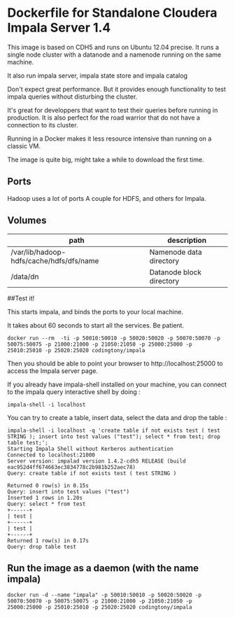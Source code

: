 Dockerfile for Standalone Cloudera Impala Server 1.4
==
This image is based on CDH5 and runs on Ubuntu 12.04 precise.
It runs a single node cluster with a datanode and a namenode running on the same machine.

It also run impala server, impala state store and impala catalog

Don't expect great performance. But it provides enough functionality to test impala queries without disturbing the cluster.

It's great for developpers that want to test their queries before running in production.
It is also perfect for the road warrior that do not have a connection to its cluster.

Running in a Docker makes it less resource intensive than running on a classic VM.


The image is quite big, might take a while to download the first time.



Ports
---
Hadoop uses a lot of ports
A couple for HDFS, and others for Impala.




Volumes
---

| path | description
|--- |---
| /var/lib/hadoop-hdfs/cache/hdfs/dfs/name | Namenode data directory
| /data/dn | Datanode block directory



##Test it!


This starts impala, and binds the ports to your local machine.

It takes about 60 seconds to start all the services. Be patient.

```
docker run --rm  -ti -p 50010:50010 -p 50020:50020 -p 50070:50070 -p 50075:50075 -p 21000:21000 -p 21050:21050 -p 25000:25000 -p 25010:25010 -p 25020:25020 codingtony/impala 
```

Then you should be able to point your browser to http://localhost:25000 to access the Impala server page.

If you already have impala-shell installed on your machine, you can connect to the impala query interactive shell by doing :

```
impala-shell -i localhost
```

You can try to create a table, insert data, select the data and drop the table :

```
impala-shell -i localhost -q 'create table if not exists test ( test STRING ); insert into test values ("test"); select * from test; drop table test;';
Starting Impala Shell without Kerberos authentication
Connected to localhost:21000
Server version: impalad version 1.4.2-cdh5 RELEASE (build eac952d4ff674663ec3834778c2b981b252aec78)
Query: create table if not exists test ( test STRING )

Returned 0 row(s) in 0.15s
Query: insert into test values ("test")
Inserted 1 rows in 1.20s
Query: select * from test
+------+
| test |
+------+
| test |
+------+
Returned 1 row(s) in 0.17s
Query: drop table test
```

## Run the image as a daemon (with the name impala)
```
docker run -d --name "impala" -p 50010:50010 -p 50020:50020 -p 50070:50070 -p 50075:50075 -p 21000:21000 -p 21050:21050 -p 25000:25000 -p 25010:25010 -p 25020:25020 codingtony/impala
```
